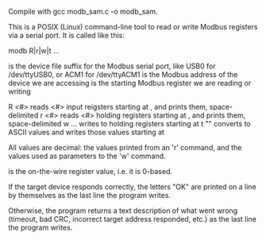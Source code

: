 Compile with gcc modb_sam.c -o modb_sam.

This is a POSIX (Linux) command-line tool to read or write Modbus registers via a serial port. It is called like this:

modb <tty> <addr> <reg> R|r|w|t ...
 
<tty>   is the device file suffix for the Modbus serial port, like USB0 for /dev/ttyUSB0, or ACM1 for /dev/ttyACM1
<addr>  is the Modbus address of the device we are accessing
<reg>   is the starting Modbus register we are reading or writing
 
R <#>                     reads <#> input reigsters starting at <addr>, and prints them, space-delimited
r <#>                     reads <#> holding registers starting at <addr>, and prints them, space-delimited
w <value1> <value2> ...   writes <values> to holding registers starting at <addr>
t "<text>"                converts <text> to ASCII values and writes those values starting at <addr>
 
All values are decimal: the values printed from an 'r' command, and the values used as parameters to the 'w' 
command.
 
<reg> is the on-the-wire register value, i.e. it is 0-based.
 
If the target device responds correctly, the letters "OK" are printed on a line by themselves as the last line 
the program writes.
 
Otherwise, the program returns a text description of what went wrong (timeout, bad CRC, incorrect target address 
responded, etc.) as the last line the program writes.
